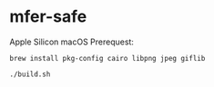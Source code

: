 # mfer-safe

Apple Silicon macOS Prerequest: 

`brew install pkg-config cairo libpng jpeg giflib`

`./build.sh`
